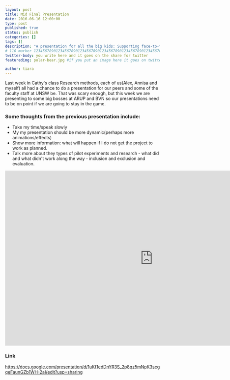 ```yaml
---
layout: post
title: Mid Final Presentation 
date: 2016-06-16 12:00:00
type: post
published: true
status: publish
categories: []
tags: []
description: "A presentation for all the big kids: Supporting face-to-face interactions through spacial layout"
# 110 marker 1234567890123456789012345678901234567890123456789012345678901234567890123456789012345678901234567890123456789
twitter-body: you write here and it goes on the share for twitter
featuredimg: polar-bear.jpg #if you put an image here it goes on twitter too

author: tiara
---
```


Last week in Cathy's class Research methods, each of us(Alex, Annisa and myself) all had a chance to do a presentation for our peers and some of the faculty staff at UNSW be. That was scary enough, but this week we are presenting to some big bosses at ARUP and BVN so our presentations need to be on point if we are going to stay in the game. 

### Some thoughts from the previous presentation include:

- Take my time/speak slowly
- My my presentation should be more dynamic(perhaps more animations/effects)
- Show more information: what will happen if I do not get the project to work as planned. 
- Talk more about they types of pilot experiments and research - what did and what didn't work along the way - inclusion and exclusion and evaluation. 


<iframe src="https://docs.google.com/presentation/d/1uKf1edDnYR3S_2p8qz5mNpK3scgqeFaunGZb1WH-2aI/edit?usp=sharing" frameborder="0" width="960" height="569" allowfullscreen="true" mozallowfullscreen="true" webkitallowfullscreen="true"></iframe>

### Link 

https://docs.google.com/presentation/d/1uKf1edDnYR3S_2p8qz5mNpK3scgqeFaunGZb1WH-2aI/edit?usp=sharing 

